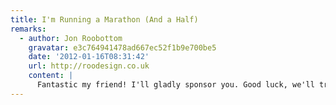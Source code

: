 ```yaml
---
title: I'm Running a Marathon (And a Half)
remarks:
  - author: Jon Roobottom
    gravatar: e3c764941478ad667ec52f1b9e700be5
    date: '2012-01-16T08:31:42'
    url: http://roodesign.co.uk
    content: |
      Fantastic my friend! I'll gladly sponsor you. Good luck, we'll try and get down on the big day to come support you.
---
```

